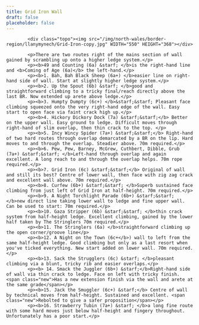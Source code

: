```yaml
---
title: Grid Iron Wall
draft: false
placeholder: false
---
```



            <div class="topo"><img src="/img/north-wales/border-region/llanymynech/Grid-Iron-copy.jpg" WIDTH="550" HEIGHT="368"></div>

            <p>There are two routes right of the mains section of wall gained by scrambling up onto a higher ledge system.</p>
            <p><b>49 and Counting (6a) &starf; </b>is the right-hand line and <b>Coming of Age (6a)</b> the left-hand.</p>
            <p><b>1. Bah, Bah Black Sheep (6a+) </b>easier line on right-hand side of wall. Start at slightly higher ledge system.</p>
            <p><b>2. Up the Spout (6b) &starf; </b>good and straightforward climbing to a tricky final/reach directly above the last BR. Now extended up arete above ledge.</p>
            <p><b>3. Humpty Dumpty (6c+) </b>&starf;&starf; Pleasant face climbing squeezed onto the very right-hand edge of the wall. Easy start to open face via faint crack high up.</p>
            <p><b>4. Hickory Dickory Dock (7a) &starf;&starf;</b> Better on the upper wall. Easy ground to ledge. Difficult moves through right-hand of slim overlap, then thin crack to the top. </p>
            <p><b>5. Incy Wincy Spider (7a+) &starf;&starf;</b> Right-hand of two hard routes through overlap demarcated by a BR on the lip. Hard moves to and through the overlap. Steadier above. 70m required.</p>
            <p><b>6. Pew, Pew, Barney, McGrew, Cuthbert, Dibble, Grub (7a+) &starf;&starf; </b>Left-hand through overlap and again excellent. A long reach to and through the overlap helps. 70m rope required.</p>
            <p><b>7. Grid Iron (6c) &starf;&starf;</b> Original of wall and still its best? Centre of lower wall, then face with zig zag crack and excellent wall above. 70m required.</p>
            <p><b>8. Curfew (6b+) &starf;&starf; </b>Superb sustained face climbing from just left of Grid Iron at half-height. 70m required.</p>
            <p><b>9. A Night Torchlight Parade (6b+) &starf;&starf; </b>new direct line taking lower wall to ledge and fine upper wall. Can be used to start: 70m required.</p>
            <p><b>10. Gaza Stripper (6b) &starf;&starf; </b>thin crack system from half-height ledge. Excellent climbing, gained by the lower half taken by The Stringlers 70m required.</p>
            <p><b>11. The Stringlers (6a) </b>straightforward climbing up the open corner/groove line</p>
            <p><b>12. A Night on the Town (6c+</b>) wall to left from the same half-height ledge. Good climbing but only as a last resort when you've ticked everything. New start added on lower wall. 70m required.</p>
            <p><b>13. Sack the Strugglers (6c) &starf; </b>pleasant climbing via a blunt, tricky rib and easier overlaps.</p>
            <p><b> 14. Smack the Juggler (6b+) &starf;</b>Right-hand side of wall via thin crack to ledge. Face on left with tricky finish. <span class="new">Has a new extension finish via the wall and arete at the same grade</span></p>
            <p><b>15. Jack the Smuggler (6c+) &starf;</b> Centre of wall by technical moves from half-height. Sustained and excellent. <span class="new">Rebolted to give a safer proposition</span></p>
            <p><b>16. Strawberry Tubin (7a+) &starf; </b>a long fine route with some hard moves just below half-height and fingery throughout. Unfortunately has a poor start.</p>






